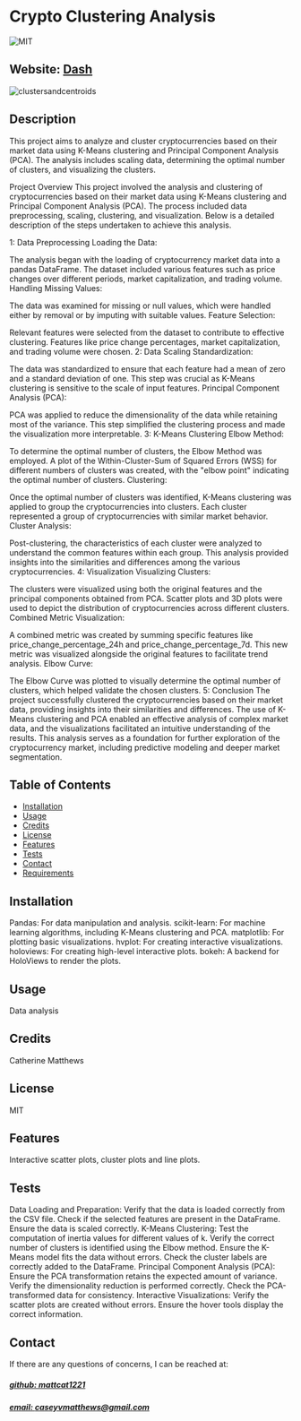 # Crypto Clustering Analysis
![MIT](https://img.shields.io/badge/License-MIT-blue)

## Website: [Dash](https://crypto-clustering-analysis-git-main-caseys-projects-78b1de0d.vercel.app/)
![clustersandcentroids](https://github.com/user-attachments/assets/ae31e7c3-2ee0-4ad9-a0cf-f05806fd8a38)

## Description
This project aims to analyze and cluster cryptocurrencies based on their market data using K-Means clustering and Principal Component Analysis (PCA). The analysis includes scaling data, determining the optimal number of clusters, and visualizing the clusters.

Project Overview
This project involved the analysis and clustering of cryptocurrencies based on their market data using K-Means clustering and Principal Component Analysis (PCA). The process included data preprocessing, scaling, clustering, and visualization. Below is a detailed description of the steps undertaken to achieve this analysis.

1: Data Preprocessing
Loading the Data:

The analysis began with the loading of cryptocurrency market data into a pandas DataFrame. The dataset included various features such as price changes over different periods, market capitalization, and trading volume.
Handling Missing Values:

The data was examined for missing or null values, which were handled either by removal or by imputing with suitable values.
Feature Selection:

Relevant features were selected from the dataset to contribute to effective clustering. Features like price change percentages, market capitalization, and trading volume were chosen.
2: Data Scaling
Standardization:

The data was standardized to ensure that each feature had a mean of zero and a standard deviation of one. This step was crucial as K-Means clustering is sensitive to the scale of input features.
Principal Component Analysis (PCA):

PCA was applied to reduce the dimensionality of the data while retaining most of the variance. This step simplified the clustering process and made the visualization more interpretable.
3: K-Means Clustering
Elbow Method:

To determine the optimal number of clusters, the Elbow Method was employed. A plot of the Within-Cluster-Sum of Squared Errors (WSS) for different numbers of clusters was created, with the "elbow point" indicating the optimal number of clusters.
Clustering:

Once the optimal number of clusters was identified, K-Means clustering was applied to group the cryptocurrencies into clusters. Each cluster represented a group of cryptocurrencies with similar market behavior.
Cluster Analysis:

Post-clustering, the characteristics of each cluster were analyzed to understand the common features within each group. This analysis provided insights into the similarities and differences among the various cryptocurrencies.
4: Visualization
Visualizing Clusters:

The clusters were visualized using both the original features and the principal components obtained from PCA. Scatter plots and 3D plots were used to depict the distribution of cryptocurrencies across different clusters.
Combined Metric Visualization:

A combined metric was created by summing specific features like price_change_percentage_24h and price_change_percentage_7d. This new metric was visualized alongside the original features to facilitate trend analysis.
Elbow Curve:

The Elbow Curve was plotted to visually determine the optimal number of clusters, which helped validate the chosen clusters.
5: Conclusion
The project successfully clustered the cryptocurrencies based on their market data, providing insights into their similarities and differences. The use of K-Means clustering and PCA enabled an effective analysis of complex market data, and the visualizations facilitated an intuitive understanding of the results. This analysis serves as a foundation for further exploration of the cryptocurrency market, including predictive modeling and deeper market segmentation.

## Table of Contents
- [Installation](#installation)
- [Usage](#usage)
- [Credits](#credits)
- [License](#license)
- [Features](#features)
- [Tests](#tests)
- [Contact](#contact)
- [Requirements](https://github.com/mattcat1221/Crypto-Clustering-Analysis/blob/main/requirements.txt)
## Installation
Pandas: For data manipulation and analysis. scikit-learn: For machine learning algorithms, including K-Means clustering and PCA. matplotlib: For plotting basic visualizations. hvplot: For creating interactive visualizations. holoviews: For creating high-level interactive plots. bokeh: A backend for HoloViews to render the plots.


## Usage
Data analysis

## Credits
Catherine Matthews

## License
MIT

## Features
Interactive scatter plots, cluster plots and line plots.

## Tests
Data Loading and Preparation:  Verify that the data is loaded correctly from the CSV file. Check if the selected features are present in the DataFrame. Ensure the data is scaled correctly. K-Means Clustering:  Test the computation of inertia values for different values of k. Verify the correct number of clusters is identified using the Elbow method. Ensure the K-Means model fits the data without errors. Check the cluster labels are correctly added to the DataFrame. Principal Component Analysis (PCA):  Ensure the PCA transformation retains the expected amount of variance. Verify the dimensionality reduction is performed correctly. Check the PCA-transformed data for consistency. Interactive Visualizations:  Verify the scatter plots are created without errors. Ensure the hover tools display the correct information.

## Contact
If there are any questions of concerns, I can be reached at:
##### [github: mattcat1221](https://github.com/mattcat1221)
##### [email: caseyvmatthews@gmail.com](mailto:caseyvmatthews@gmail.com)
